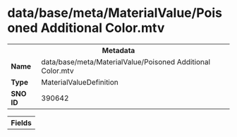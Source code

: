 <h1>data/base/meta/MaterialValue/Poisoned Additional Color.mtv</h1><table><tr><th colspan="100%">Metadata</th></tr><tr><td><b>Name</b></td><td>data/base/meta/MaterialValue/Poisoned Additional Color.mtv</td></tr><tr><td><b>Type</b></td><td>MaterialValueDefinition</td></tr><tr><td><b>SNO ID</b></td><td>390642</td></tr></table>

<table><tr><th colspan="100%">Fields</th></tr></table>

